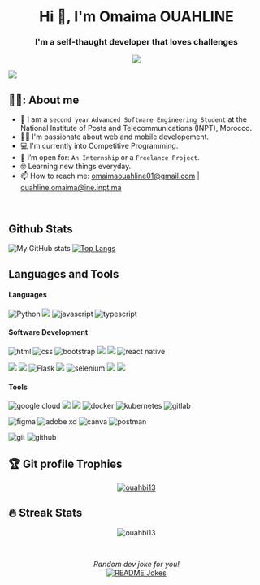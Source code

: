 <h1 align="center">Hi 👋, I'm Omaima OUAHLINE</h1>

<h3 align="center"> I'm a self-thaught developer that loves challenges </h3>
<p align="center">
  <a href="https://github.com/DenverCoder1/readme-typing-svg"><img src="https://readme-typing-svg.herokuapp.com?lines=Web+Developer;Mobile+Developer;Competitive+Programming+Passionate%20&center=true&width=500&height=50"></a>
</p>

![](https://komarev.com/ghpvc/?username=ouahlineomaima&color=blueviolet)

<!--
**ouahlineomaima/ouahlineomaima** is a ✨ _special_ ✨ repository because its `README.md` (this file) appears on your GitHub profile.

Here are some ideas to get you started:

- 🔭 I’m currently working on ...
- 🌱 I’m currently learning ...
- 👯 I’m looking to collaborate on ...
- 🤔 I’m looking for help with ...
- 💬 Ask me about ...
- 📫 How to reach me: ...
- 😄 Pronouns: ...
- ⚡ Fun fact: ...
-->
## 💁‍♀️:  About me
- :school: I am a `second year` `Advanced Software Engineering Student` at the National Institute of Posts and Telecommunications (INPT), Morocco.
- :technologist: I'm passionate about web and mobile developement.
- :computer: I'm currently into Competitive Programming.
- :thinking: I’m open for: `An Internship` or a `Freelance Project`.
- :nerd_face: Learning new things everyday.
- 📫 How to reach me: omaimaouahline01@gmail.com | ouahline.omaima@ine.inpt.ma
<br>
<h2 align="left">Github Stats</h2>

![My GitHub stats](https://github-readme-stats.vercel.app/api/?username=ouahlineomaima&show_icons=true&title_color=fff&icon_color=54EC87&text_color=aaaaaa&bg_color=050505)
[![Top Langs](https://github-readme-stats.vercel.app/api/top-langs/?username=ouahlineomaima&layout=compact&langs_count=8&title_color=fff&text_color=aaaaaa&bg_color=050505)](https://github.com/ouahlineomaima/github-readme-stats)

<h2 align="left">Languages and Tools</h2>

  <h4>Languages</h4>

<img alt="Python" src="https://img.shields.io/badge/Python-000.svg?logo=python&style=for-the-badge"/> <img src="https://img.shields.io/badge/java-000.svg?style=for-the-badge&logo=java&logoColor=ed8b00"/> <img src="https://img.shields.io/static/v1?style=for-the-badge&message=JavaScript&color=000000&logo=JavaScript&logoColor=F7DF1E&label=" alt='javascript'/> <img src="https://img.shields.io/static/v1?style=for-the-badge&message=TypeScript&color=000000&logo=TypeScript&logoColor=3178C6&label=" alt='typescript'/> 

<h4>Software Development </h4>

 <img src="https://img.shields.io/static/v1?style=for-the-badge&message=HTML5&color=000000&logo=HTML5&logoColor=E34F26&label=" alt='html'/> <img src="https://img.shields.io/static/v1?style=for-the-badge&message=CSS3&color=000000&logo=CSS3&logoColor=1572B6&label=" alt='css'/> <img src="https://img.shields.io/static/v1?style=for-the-badge&message=Bootstrap&color=000000&logo=Bootstrap&logoColor=7952B3&label=" alt='bootstrap'/> <img src="https://img.shields.io/badge/Tailwind_CSS-000.svg?style=for-the-badge&logo=tailwind-css"/> <img src="https://img.shields.io/badge/React-000.svg?style=for-the-badge&logo=react"/> <!--img src="https://img.shields.io/static/v1?style=for-the-badge&message=Angular&color=000000&logo=Angular&logoColor=DD0031&label=" alt='Angular'/--> <img src='https://img.shields.io/static/v1?style=for-the-badge&message=React Native&color=000000&logo=React&logoColor=61DAFB&label=' alt='react native'/>

 

 <img src="https://img.shields.io/badge/Node.js-000.svg?style=for-the-badge&logo=node.js"/> <img src="https://img.shields.io/badge/Django-000.svg?style=for-the-badge&logo=django&logoColor=29a071"/> <img src="https://img.shields.io/badge/flask-000.svg?style=for-the-badge&amp;logo=flask" alt="Flask"> <img src="https://img.shields.io/badge/Spring-000.svg?style=for-the-badge&logo=spring"/> <img src="https://img.shields.io/static/v1?style=for-the-badge&message=Selenium&color=000000&logo=Selenium&logoColor=43B02A&label=" alt='selenium'/> <img src="https://img.shields.io/badge/MySQL-000.svg?style=for-the-badge&logo=mysql"/> <img src="https://img.shields.io/badge/MongoDB-000.svg?style=for-the-badge&logo=mongodb"/> 
 
<h4>Tools </h4>
 
 <img src="https://img.shields.io/badge/Google_Cloud-000?style=for-the-badge&logo=google-cloud" alt="google cloud"/> <img src="https://img.shields.io/static/v1?style=for-the-badge&message=Microsoft+Azure&color=000000&logo=Microsoft+Azure&logoColor=0078D4&label=" al='microsoft azure'/> <img src="https://img.shields.io/badge/firebase-000.svg?style=for-the-badge&logo=firebase"/> <img src="https://img.shields.io/static/v1?style=for-the-badge&message=Docker&color=000000&logo=Docker&logoColor=2496ED&label=" alt='docker'/> <img src="https://img.shields.io/static/v1?style=for-the-badge&message=Kubernetes&color=000000&logo=Kubernetes&logoColor=326CE5&label=" alt="kubernetes"/> <img src="https://img.shields.io/static/v1?style=for-the-badge&message=GitLab&color=000000&logo=GitLab&logoColor=FC6D26&label=" alt="gitlab"/>
 
 <img src="https://img.shields.io/static/v1?style=for-the-badge&message=Figma&color=000000&logo=Figma&logoColor=F24E1E&label=" alt="figma"/> <img src="https://img.shields.io/static/v1?style=for-the-badge&message=Adobe+XD&color=000000&logo=Adobe+XD&logoColor=FF61F6&label=" alt="adobe xd"/> <img src='https://img.shields.io/static/v1?style=for-the-badge&message=Canva&color=000000&logo=Canva&logoColor=00C4CC&label=' alt='canva'/> <img src="https://img.shields.io/static/v1?style=for-the-badge&message=Postman&color=000000&logo=Postman&logoColor=FF6C37&label=" alt="postman"/>
 
 <img src="https://img.shields.io/static/v1?style=for-the-badge&message=Git&color=000000&logo=Git&logoColor=F05032&label=" alt='git'/> <img src="https://img.shields.io/static/v1?style=for-the-badge&message=GitHub&color=000000&logo=GitHub&logoColor=181717&label=" alt="github"/>

## :trophy: Git profile Trophies

<p align="center"> <a href="https://github.com/ryo-ma/github-profile-trophy"><img src="https://github-profile-trophy.vercel.app/?username=ouahlineomaima&layout=compact&theme=algolia" alt="ouahbi13" /></a> </p>

  
## 🔥 Streak Stats
<p align="center"><img src="https://github-readme-streak-stats.herokuapp.com/?user=ouahlineomaima&theme=algolia" alt="ouahbi13" /></p>
<br>

<p align="center">
  <i>Random dev joke for you!</i>
  <br>
<a href="https://readme-jokes.vercel.app"><img align="center" src="https://readme-jokes.vercel.app/api?bgColor=%23585191&textColor=%23C08552&aColor=%23B2E6D4&borderColor=%237D6F86" alt="README Jokes"></a>
  </p>
 

